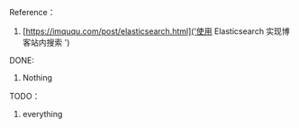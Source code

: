 Reference：
1. [https://imququ.com/post/elasticsearch.html]('使用 Elasticsearch 实现博客站内搜索
')

DONE:
1. Nothing

TODO：
1. everything